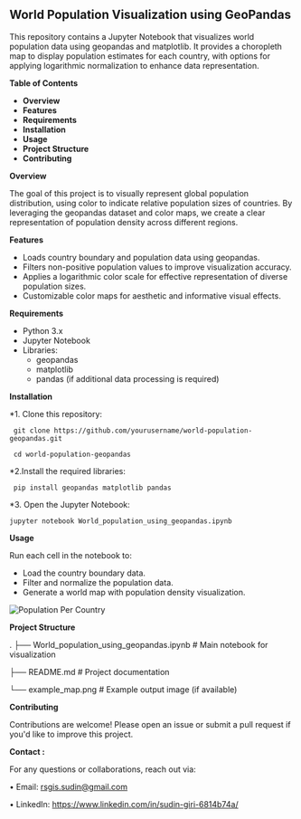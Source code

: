 ## World Population Visualization using GeoPandas

This repository contains a Jupyter Notebook that visualizes world population data using geopandas and matplotlib. It provides a choropleth map to display population estimates for each country, with options for applying logarithmic normalization to enhance data representation.

**Table of Contents**

* **Overview**
* **Features**
* **Requirements**
* **Installation**
* **Usage**
* **Project Structure**
* **Contributing**

**Overview**

The goal of this project is to visually represent global population distribution, using color to indicate relative population sizes of countries. By leveraging the geopandas dataset and color maps, we create a clear representation of population density across different regions.

**Features**

* Loads country boundary and population data using geopandas.
* Filters non-positive population values to improve visualization accuracy.
* Applies a logarithmic color scale for effective representation of diverse population sizes.
* Customizable color maps for aesthetic and informative visual effects.

**Requirements**

* Python 3.x
* Jupyter Notebook
* Libraries:
  * geopandas
  * matplotlib
  * pandas (if additional data processing is required)
    
**Installation**

*1. Clone this repository:

     git clone https://github.com/yourusername/world-population-geopandas.git
  
     cd world-population-geopandas

*2.Install the required libraries:

     pip install geopandas matplotlib pandas
  
*3. Open the Jupyter Notebook:

    jupyter notebook World_population_using_geopandas.ipynb
  
**Usage**

Run each cell in the notebook to:

   * Load the country boundary data.
   * Filter and normalize the population data.
   * Generate a world map with population density visualization.


![Population Per Country](https://github.com/user-attachments/assets/1047b053-32e1-461d-9121-118c8986dcce)

**Project Structure**

.
├── World_population_using_geopandas.ipynb  # Main notebook for visualization

├── README.md                              # Project documentation

└── example_map.png                         # Example output image (if available)

**Contributing**

Contributions are welcome! Please open an issue or submit a pull request if you'd like to improve this project.

**Contact :**

For any questions or collaborations, reach out via:

•	Email: rsgis.sudin@gmail.com

•	LinkedIn: https://www.linkedin.com/in/sudin-giri-6814b74a/
